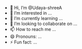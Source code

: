 - 👋 Hi, I’m @Udaya-shreeA
- 👀 I’m interested in ...
- 🌱 I’m currently learning ...
- 💞️ I’m looking to collaborate on ...
- 📫 How to reach me ...
- 😄 Pronouns: ...
- ⚡ Fun fact: ...

<!---
Udaya-shreeA/Udaya-shreeA is a ✨ special ✨ repository because its `README.md` (this file) appears on your GitHub profile.
You can click the Preview link to take a look at your changes.
--->
